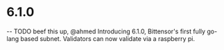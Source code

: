 # 6.1.0

-- TODO beef this up, @ahmed
Introducing 6.1.0, Bittensor's first fully go-lang based subnet. Validators can
now validate via a raspberry pi.
